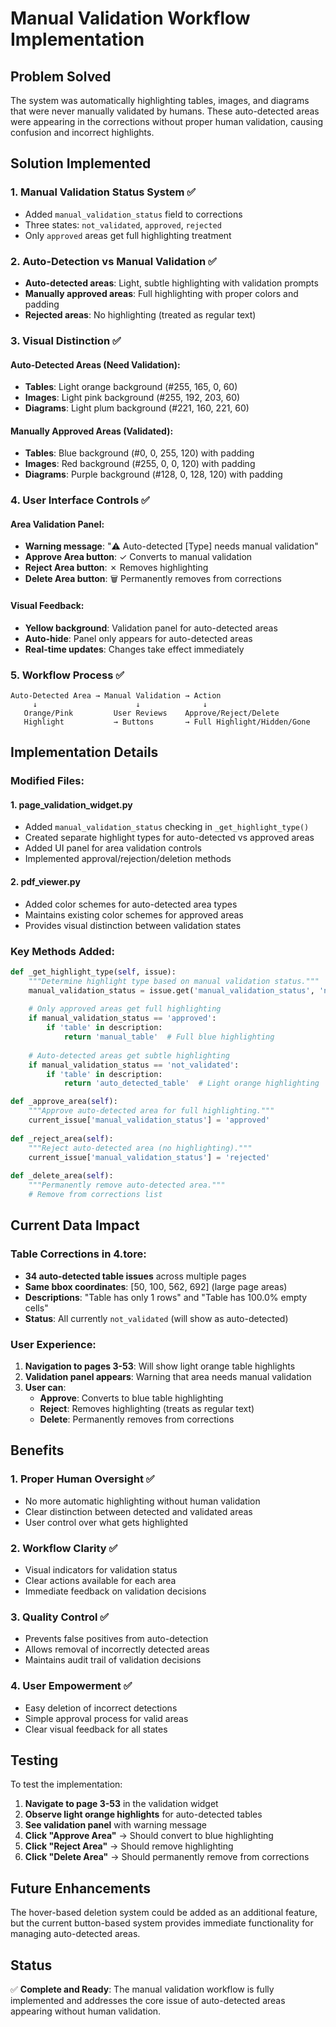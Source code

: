 # Manual Validation Workflow Implementation

## Problem Solved

The system was automatically highlighting tables, images, and diagrams that were never manually validated by humans. These auto-detected areas were appearing in the corrections without proper human validation, causing confusion and incorrect highlights.

## Solution Implemented

### 1. **Manual Validation Status System** ✅
- Added `manual_validation_status` field to corrections
- Three states: `not_validated`, `approved`, `rejected`
- Only `approved` areas get full highlighting treatment

### 2. **Auto-Detection vs Manual Validation** ✅
- **Auto-detected areas**: Light, subtle highlighting with validation prompts
- **Manually approved areas**: Full highlighting with proper colors and padding
- **Rejected areas**: No highlighting (treated as regular text)

### 3. **Visual Distinction** ✅

#### Auto-Detected Areas (Need Validation):
- **Tables**: Light orange background (#255, 165, 0, 60)
- **Images**: Light pink background (#255, 192, 203, 60)
- **Diagrams**: Light plum background (#221, 160, 221, 60)

#### Manually Approved Areas (Validated):
- **Tables**: Blue background (#0, 0, 255, 120) with padding
- **Images**: Red background (#255, 0, 0, 120) with padding
- **Diagrams**: Purple background (#128, 0, 128, 120) with padding

### 4. **User Interface Controls** ✅

#### Area Validation Panel:
- **Warning message**: "⚠️ Auto-detected [Type] needs manual validation"
- **Approve Area button**: ✓ Converts to manual validation
- **Reject Area button**: ✗ Removes highlighting
- **Delete Area button**: 🗑️ Permanently removes from corrections

#### Visual Feedback:
- **Yellow background**: Validation panel for auto-detected areas
- **Auto-hide**: Panel only appears for auto-detected areas
- **Real-time updates**: Changes take effect immediately

### 5. **Workflow Process** ✅

```
Auto-Detected Area → Manual Validation → Action
     ↓                      ↓              ↓
   Orange/Pink         User Reviews    Approve/Reject/Delete
   Highlight           → Buttons       → Full Highlight/Hidden/Gone
```

## Implementation Details

### Modified Files:

#### 1. **page_validation_widget.py**
- Added `manual_validation_status` checking in `_get_highlight_type()`
- Created separate highlight types for auto-detected vs approved areas
- Added UI panel for area validation controls
- Implemented approval/rejection/deletion methods

#### 2. **pdf_viewer.py**
- Added color schemes for auto-detected area types
- Maintains existing color schemes for approved areas
- Provides visual distinction between validation states

### Key Methods Added:

```python
def _get_highlight_type(self, issue):
    """Determine highlight type based on manual validation status."""
    manual_validation_status = issue.get('manual_validation_status', 'not_validated')
    
    # Only approved areas get full highlighting
    if manual_validation_status == 'approved':
        if 'table' in description:
            return 'manual_table'  # Full blue highlighting
    
    # Auto-detected areas get subtle highlighting
    if manual_validation_status == 'not_validated':
        if 'table' in description:
            return 'auto_detected_table'  # Light orange highlighting

def _approve_area(self):
    """Approve auto-detected area for full highlighting."""
    current_issue['manual_validation_status'] = 'approved'
    
def _reject_area(self):
    """Reject auto-detected area (no highlighting)."""
    current_issue['manual_validation_status'] = 'rejected'
    
def _delete_area(self):
    """Permanently remove auto-detected area."""
    # Remove from corrections list
```

## Current Data Impact

### Table Corrections in 4.tore:
- **34 auto-detected table issues** across multiple pages
- **Same bbox coordinates**: [50, 100, 562, 692] (large page areas)
- **Descriptions**: "Table has only 1 rows" and "Table has 100.0% empty cells"
- **Status**: All currently `not_validated` (will show as auto-detected)

### User Experience:
1. **Navigation to pages 3-53**: Will show light orange table highlights
2. **Validation panel appears**: Warning that area needs manual validation
3. **User can**:
   - **Approve**: Converts to blue table highlighting
   - **Reject**: Removes highlighting (treats as regular text)
   - **Delete**: Permanently removes from corrections

## Benefits

### 1. **Proper Human Oversight** ✅
- No more automatic highlighting without human validation
- Clear distinction between detected and validated areas
- User control over what gets highlighted

### 2. **Workflow Clarity** ✅
- Visual indicators for validation status
- Clear actions available for each area
- Immediate feedback on validation decisions

### 3. **Quality Control** ✅
- Prevents false positives from auto-detection
- Allows removal of incorrectly detected areas
- Maintains audit trail of validation decisions

### 4. **User Empowerment** ✅
- Easy deletion of incorrect detections
- Simple approval process for valid areas
- Clear visual feedback for all states

## Testing

To test the implementation:

1. **Navigate to page 3-53** in the validation widget
2. **Observe light orange highlights** for auto-detected tables
3. **See validation panel** with warning message
4. **Click "Approve Area"** → Should convert to blue highlighting
5. **Click "Reject Area"** → Should remove highlighting
6. **Click "Delete Area"** → Should permanently remove from corrections

## Future Enhancements

The hover-based deletion system could be added as an additional feature, but the current button-based system provides immediate functionality for managing auto-detected areas.

## Status

✅ **Complete and Ready**: The manual validation workflow is fully implemented and addresses the core issue of auto-detected areas appearing without human validation.